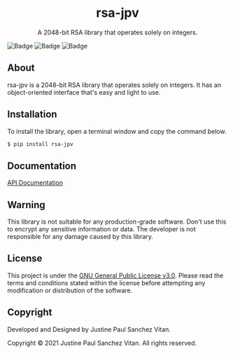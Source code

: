 <h1 align="center">rsa-jpv</h1>
<p align="center">A 2048-bit RSA library that operates solely on integers.</p>


![Badge](https://img.shields.io/pypi/pyversions/rsa-jpv)
![Badge](https://img.shields.io/pypi/v/rsa-jpv)
![Badge](https://img.shields.io/pypi/l/rsa-jpv)


## About


rsa-jpv is a 2048-bit RSA library that operates solely on integers. It has an object-oriented interface that's easy and light to use. 


## Installation


To install the library, open a terminal window and copy the command below.


```bash
$ pip install rsa-jpv
```


## Documentation


[API Documentation](https://github.com/jpvitan/rsa-jpv/blob/master/docs/api.md)


## Warning


This library is not suitable for any production-grade software. Don't use this to encrypt any sensitive information or data. The developer is not responsible for any damage caused by this library.


## License


This project is under the [GNU General Public License v3.0](https://github.com/jpvitan/rsa-jpv/blob/master/LICENSE). Please read the terms and conditions stated within the license before attempting any modification or distribution of the software.


## Copyright


Developed and Designed by Justine Paul Sanchez Vitan.


Copyright © 2021 Justine Paul Sanchez Vitan. All rights reserved.
